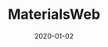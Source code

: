 ---
title: MaterialsWeb
layout: default
modal-id: 2
date: 2020-01-02
img: materialsweb.png
alt: image-alt
category: Web Development
action: <a href="http://materialsweb.org">Visit the site</a>
description: Materialsweb is an online repository of electronic structure data for 2D and bulk layered materials. I built this Django website while working on my PhD in Richard Hennig's group in Florida. Members of his group now maintain the site.
---